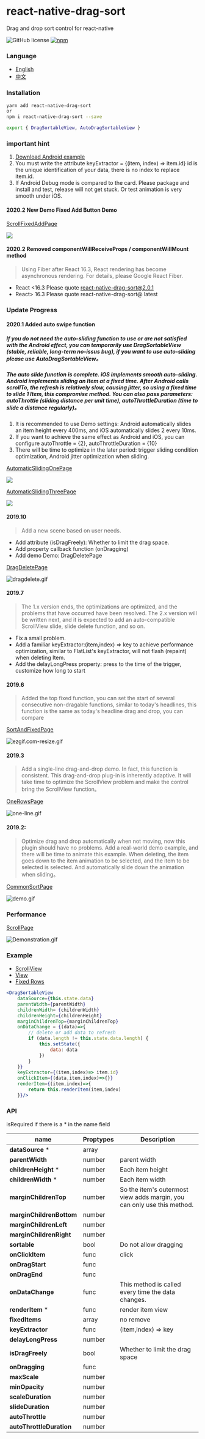 # react-native-drag-sort
Drag and drop sort control for react-native

![GitHub license](https://img.shields.io/badge/license-MIT-green.svg)
[![npm](https://img.shields.io/npm/v/react-native-drag-sort.svg?style=flat)](https://npmjs.com/package/react-native-drag-sort)

### Language 
- [English](https://github.com/mochixuan/react-native-drag-sort/blob/master/README.md) 
- [中文](https://github.com/mochixuan/react-native-drag-sort/blob/master/README_ZH.md)

### Installation

```bash
yarn add react-native-drag-sort
or
npm i react-native-drag-sort --save 

export { DragSortableView, AutoDragSortableView }
```

### important hint
1. [Download Android example](https://fir.im/dragsort)
2. You must write the attribute keyExtractor = {(item, index) => item.id} id is the unique identification of your data, there is no index to replace item.id.
3. If Android Debug mode is compared to the card. Please package and install and test, release will not get stuck. Or test animation is very smooth under iOS.

#### 2020.2 New Demo Fixed Add Button Demo

[ScrollFixedAddPage](https://github.com/mochixuan/react-native-drag-sort/blob/master/Example/app/container/ScrollFixedAddPage.js)

![](https://user-gold-cdn.xitu.io/2020/2/10/1702ea81299f097d?w=240&h=400&f=gif&s=863218)

#### 2020.2 Removed componentWillReceiveProps / componentWillMount method
> Using Fiber after React 16.3, React rendering has become asynchronous rendering. For details, please Google React Fiber.

- React <16.3 Please quote react-native-drag-sort@2.0.1
- React> 16.3 Please quote react-native-drag-sort@ latest

### Update Progress

#### 2020.1 Added auto swipe function

##### If you do not need the auto-sliding function to use or are not satisfied with the Android effect, you can temporarily use DragSortableView (stable, reliable, long-term no-issus bug), if you want to use auto-sliding please use AutoDragSortableView。

##### The auto slide function is complete. iOS implements smooth auto-sliding. Android implements sliding an Item at a fixed time. After Android calls scrollTo, the refresh is relatively slow, causing jitter, so using a fixed time to slide 1 Item, this compromise method. You can also pass parameters: autoThrottle (sliding distance per unit time), autoThrottleDuration (time to slide a distance regularly)。
1. It is recommended to use Demo settings: Android automatically slides an item height every 400ms, and iOS automatically slides 2 every 10ms.
2. If you want to achieve the same effect as Android and iOS, you can configure autoThrottle = {2}, autoThrottleDuration = {10}
3. There will be time to optimize in the later period: trigger sliding condition optimization, Android jitter optimization when sliding.

[AutomaticSlidingOnePage](https://github.com/mochixuan/react-native-drag-sort/blob/master/Example/app/container/AutomaticSlidingOnePage.js)

![](https://user-gold-cdn.xitu.io/2020/1/31/16ff953e160a4a8c?w=240&h=514&f=gif&s=3394945)

[AutomaticSlidingThreePage](https://github.com/mochixuan/react-native-drag-sort/blob/master/Example/app/container/AutomaticSlidingThreePage.js)

![](https://user-gold-cdn.xitu.io/2020/1/31/16ff9538f47c623a?w=240&h=514&f=gif&s=4241359)

#### 2019.10
> Add a new scene based on user needs.

- Add attribute (isDragFreely): Whether to limit the drag space.
- Add property callback function (onDragging)
- Add demo Demo: DragDeletePage

[DragDeletePage](https://github.com/mochixuan/react-native-drag-sort/blob/master/Example/app/container/DragDeletePage.js)

![dragdelete.gif](https://upload-images.jianshu.io/upload_images/2646598-4d22ddb8f92a6563.gif?imageMogr2/auto-orient/strip)

#### 2019.7 
> The 1.x version ends, the optimizations are optimized, and the problems that have occurred have been resolved. The 2.x version will be written next, and it is expected to add an auto-compatible ScrollView slide, slide delete function, and so on.

- Fix a small problem.
- Add a familiar keyExtractor:(item,index) => key to achieve performance optimization, similar to FlatList's keyExtractor, will not flash (repaint) when deleting Item.
- Add the delayLongPress property: press to the time of the trigger, customize how long to start

#### 2019.6 
> Added the top fixed function, you can set the start of several consecutive non-dragable functions, similar to today's headlines, this function is the same as today's headline drag and drop, you can compare

[SortAndFixedPage](https://github.com/mochixuan/react-native-drag-sort/blob/master/Example/app/container/SortAndFixedPage.js)

![ezgif.com-resize.gif](https://upload-images.jianshu.io/upload_images/2646598-405b01d61547c972.gif?imageMogr2/auto-orient/strip)

#### 2019.3
> Add a single-line drag-and-drop demo. In fact, this function is consistent. This drag-and-drop plug-in is inherently adaptive. It will take time to optimize the ScrollView problem and make the control bring the ScrollView function。

[OneRowsPage](https://github.com/mochixuan/react-native-drag-sort/blob/master/Example/app/container/OneRowsPage.js)

![one-line.gif](https://upload-images.jianshu.io/upload_images/2646598-dd17c76291514316.gif?imageMogr2/auto-orient/strip)

#### 2019.2: 
> Optimize drag and drop automatically when not moving, now this plugin should have no problems. Add a real-world demo example, and there will be time to animate this example. When deleting, the item goes down to the item animation to be selected, and the item to be selected is selected. And automatically slide down the animation when sliding。

[CommonSortPage](https://github.com/mochixuan/react-native-drag-sort/blob/master/Example/app/container/CommonSortPage.js)

![demo.gif](https://upload-images.jianshu.io/upload_images/2646598-bd118152420cc0a9.gif?imageMogr2/auto-orient/strip)

### Performance

[ScrollPage](https://github.com/mochixuan/react-native-drag-sort/blob/master/Example/app/container/ScrollPage.js)

![Demonstration.gif](https://upload-images.jianshu.io/upload_images/2646598-f3ece6209cb07e43.gif?imageMogr2/auto-orient/strip)

### Example
- [ScrollView](https://github.com/mochixuan/react-native-drag-sort/blob/master/Example/app/container/ScrollPage.js)
- [View](https://github.com/mochixuan/react-native-drag-sort/blob/master/Example/app/container/NonScrollPage.js)
- [Fixed Rows](https://github.com/mochixuan/react-native-drag-sort/blob/master/Example/app/container/FixedRowsPage.js)

```jsx
<DragSortableView
    dataSource={this.state.data}
    parentWidth={parentWidth}
    childrenWidth= {childrenWidth}
    childrenHeight={childrenHeight}
    marginChildrenTop={marginChildrenTop}
    onDataChange = {(data)=>{
        // delete or add data to refresh
        if (data.length != this.state.data.length) {
            this.setState({
                data: data
            })
        }
    }}
    keyExtractor={(item,index)=> item.id}
    onClickItem={(data,item,index)=>{}}
    renderItem={(item,index)=>{
        return this.renderItem(item,index)
    }}/>
```

### API

isRequired if there is a * in the name field

|name|Proptypes|Description|
----|----|-----|
**dataSource** *|array
**parentWidth**|number|parent width
**childrenHeight** *|number|Each item height
**childrenWidth** *|number|Each item width
**marginChildrenTop**|number|So the item's outermost view adds margin, you can only use this method.
**marginChildrenBottom**|number
**marginChildrenLeft**|number
**marginChildrenRight**|number
**sortable**|bool|Do not allow dragging
**onClickItem**|func|click
**onDragStart**|func
**onDragEnd**|func
**onDataChange**|func|This method is called every time the data changes.
**renderItem** *|func|render item view
**fixedItems**|array|no remove
**keyExtractor**|func|(item,index) => key
**delayLongPress**|number
**isDragFreely**|bool|Whether to limit the drag space
**onDragging**|func
**maxScale**|number
**minOpacity**|number
**scaleDuration**|number
**slideDuration**|number
**autoThrottle**|number
**autoThrottleDuration**|number